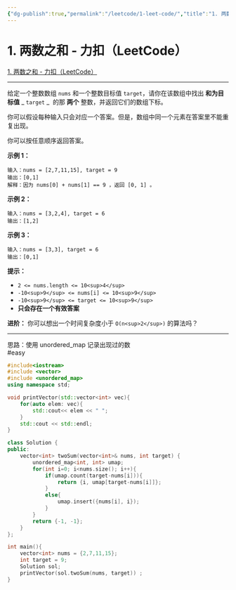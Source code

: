 ```yaml
---
{"dg-publish":true,"permalink":"/leetcode/1-leet-code/","title":"1. 两数之和 - 力扣（LeetCode）","tags":["leetcode","easy"]}
---
```



# 1. 两数之和 - 力扣（LeetCode）

[1. 两数之和 - 力扣（LeetCode）](https://leetcode.cn/problems/two-sum/)

---

给定一个整数数组 `nums` 和一个整数目标值 `target`，请你在该数组中找出 **和为目标值** _ `target` _  的那 **两个** 整数，并返回它们的数组下标。

你可以假设每种输入只会对应一个答案。但是，数组中同一个元素在答案里不能重复出现。

你可以按任意顺序返回答案。

**示例 1：**

```
输入：nums = [2,7,11,15], target = 9
输出：[0,1]
解释：因为 nums[0] + nums[1] == 9 ，返回 [0, 1] 。

```

**示例 2：**

```
输入：nums = [3,2,4], target = 6
输出：[1,2]

```

**示例 3：**

```
输入：nums = [3,3], target = 6
输出：[0,1]

```

**提示：**

- `2 <= nums.length <= 10<sup>4</sup>`
- `-10<sup>9</sup> <= nums[i] <= 10<sup>9</sup>`
- `-10<sup>9</sup> <= target <= 10<sup>9</sup>`
- **只会存在一个有效答案**

**进阶：** 你可以想出一个时间复杂度小于 `O(n<sup>2</sup>)` 的算法吗？

---

思路：使用 unordered_map 记录出现过的数  
#easy

```cpp
#include<iostream>
#include <vector>
#include <unordered_map>
using namespace std;

void printVector(std::vector<int> vec){
    for(auto elem: vec){
        std::cout<< elem << " ";
    }
    std::cout << std::endl;
}

class Solution {
public:
    vector<int> twoSum(vector<int>& nums, int target) {
        unordered_map<int, int> umap;
        for(int i=0; i<nums.size(); i++){
            if(umap.count(target-nums[i])){
                return {i, umap[target-nums[i]]};
            }
            else{
                umap.insert({nums[i], i});
            }
        }
        return {-1, -1};
    }
};

int main(){
    vector<int> nums = {2,7,11,15};
    int target = 9;
    Solution sol;
    printVector(sol.twoSum(nums, target)) ;
}
```
